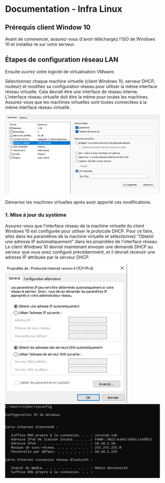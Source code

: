 # Documentation - Infra Linux

## Prérequis client Window 10

Avant de commencer, assurez-vous d'avoir téléchargez l'ISO de Windows 10 et installez-le sur votre serveur.

## Étapes de configuration réseau LAN
Ensuite ouvrez votre logiciel de virtualisation VMware.

Sélectionnez chaque machine virtuelle (client Windows 10, serveur DHCP, routeur) et modifiez sa configuration réseau pour utiliser la même interface réseau virtuelle. 
Cela devrait être une interface de réseau interne. L'interface réseau virtuelle doit être la même pour toutes les machines.
Assurez-vous que les machines virtuelles sont toutes connectées à la même interface réseau virtuelle.

![configuration du réseau LAN](https://github.com/elisee9571/Infrastructure-linux/blob/main/reseau-lan.png)

Démarrez les machines virtuelles après avoir apporté ces modifications.

### 1. Mise à jour du système

Assurez-vous que l'interface réseau de la machine virtuelle du client Windows 10 est configurée pour utiliser le protocole DHCP. 
Pour ce faire, allez dans les paramètres de la machine virtuelle et sélectionnez "Obtenir une adresse IP automatiquement" dans les propriétés de l'interface réseau.
Le client Windows 10 devrait maintenant envoyer une demande DHCP au serveur que vous avez configuré précédemment, et il devrait recevoir une adresse IP attribuée par le serveur DHCP.

![carte réseau](https://github.com/elisee9571/Infrastructure-linux/blob/main/carte-reseau-lan.png)
![affichage config LAN](https://github.com/elisee9571/Infrastructure-linux/blob/main/affichage-reseau-lan.png)
